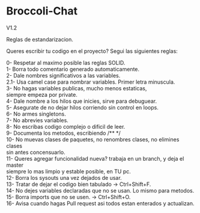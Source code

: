 # Broccoli-Chat
V1.2

Reglas de estandarizacion.

Queres escribir tu codigo en el proyecto?
Segui las siguientes reglas:

0- Respetar al maximo posible las reglas SOLID.  
1- Borra todo comentario generado automaticamente.  
2- Dale nombres significativos a las variables.  
2.1- Usa camel case para nombrar variables. Primer letra minuscula.  
3- No hagas variables publicas, mucho menos estaticas,  
   siempre empeza por private.  
4- Dale nombre a los hilos que inicies, sirve para debuguear.  
5- Asegurate de no dejar hilos corriendo sin control en loops.  
6- No armes singletons.  
7- No abrevies variables.  
8- No escribas codigo complejo o dificil de leer.  
9- Documenta los metodos, escribiendo /** */  
10- No muevas clases de paquetes, no renombres clases, no elimines clases  
	sin antes concensuarlo.  
11- Queres agregar funcionalidad nueva? trabaja en un branch, y deja el master   
	siempre lo mas limpio y estable posible, en TU pc.  
12- Borra los sysouts una vez dejados de usar.  
13- Tratar de dejar el codigo bien tabulado -> Ctrl+Shift+F.  
14- No dejes variables declaradas que no se usan. Lo mismo para metodos.  
15- Borra imports que no se usen. -> Ctrl+Shift+O.  
16- Avisa cuando hagas Pull request asi todos estan enterados y actualizan.  



